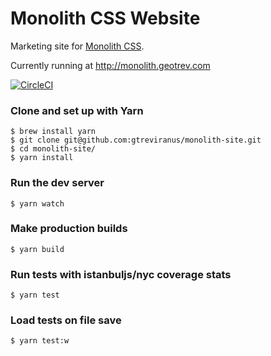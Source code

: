 # Monolith CSS Website
Marketing site for [Monolith CSS](https://github.com/gtreviranus/monolith).

Currently running at http://monolith.geotrev.com

[![CircleCI](https://circleci.com/gh/geotrev/monolith-site/tree/master.svg?style=svg)](https://circleci.com/gh/geotrev/monolith-site/tree/master)

### Clone and set up with Yarn
```shell
$ brew install yarn
$ git clone git@github.com:gtreviranus/monolith-site.git
$ cd monolith-site/
$ yarn install
```

### Run the dev server
```shell
$ yarn watch
```

### Make production builds
```shell
$ yarn build
```

### Run tests with istanbuljs/nyc coverage stats
```shell
$ yarn test
```

### Load tests on file save
```shell
$ yarn test:w
```
